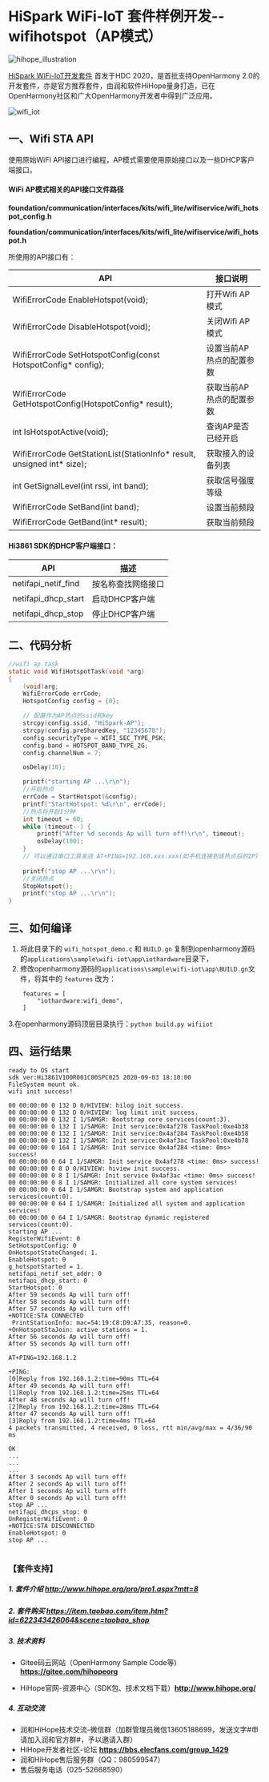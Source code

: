 # HiSpark WiFi-IoT 套件样例开发--wifihotspot（AP模式）

![hihope_illustration](https://gitee.com/hihopeorg/hispark-hm-pegasus/raw/master/docs/figures/hihope_illustration.png)

[HiSpark WiFi-IoT开发套件](https://item.taobao.com/item.htm?id=622343426064&scene=taobao_shop) 首发于HDC 2020，是首批支持OpenHarmony 2.0的开发套件，亦是官方推荐套件，由润和软件HiHope量身打造，已在OpenHarmony社区和广大OpenHarmony开发者中得到广泛应用。 

![wifi_iot](https://gitee.com/hihopeorg/hispark-hm-pegasus/raw/master/docs/figures/2.png)

##  一、Wifi STA API

使用原始WiFI API接口进行编程，AP模式需要使用原始接口以及一些DHCP客户端接口。

#### WiFi AP模式相关的API接口文件路径

**foundation/communication/interfaces/kits/wifi_lite/wifiservice/wifi_hotspot_config.h**

**foundation/communication/interfaces/kits/wifi_lite/wifiservice/wifi_hotspot.h**

所使用的API接口有：

| API                                                          | 接口说明                 |
| ------------------------------------------------------------ | ------------------------ |
| WifiErrorCode EnableHotspot(void);                           | 打开Wifi AP 模式         |
| WifiErrorCode DisableHotspot(void);                          | 关闭Wifi AP 模式         |
| WifiErrorCode SetHotspotConfig(const HotspotConfig* config); | 设置当前AP热点的配置参数 |
| WifiErrorCode GetHotspotConfig(HotspotConfig* result);       | 获取当前AP热点的配置参数 |
| int IsHotspotActive(void);                                   | 查询AP是否已经开启       |
| WifiErrorCode GetStationList(StationInfo* result, unsigned int* size); | 获取接入的设备列表       |
| int GetSignalLevel(int rssi, int band);                      | 获取信号强度等级         |
| WifiErrorCode SetBand(int band);                             | 设置当前频段             |
| WifiErrorCode GetBand(int* result);                          | 获取当前频段             |

#### Hi3861 SDK的DHCP客户端接口：

| API                 | 描述               |
| ------------------- | ------------------ |
| netifapi_netif_find | 按名称查找网络接口 |
| netifapi_dhcp_start | 启动DHCP客户端     |
| netifapi_dhcp_stop  | 停止DHCP客户端     |

## 二、代码分析

```c
//wifi ap task
static void WifiHotspotTask(void *arg)
{
    (void)arg;
    WifiErrorCode errCode;
    HotspotConfig config = {0};

    // 配置作为AP热点的ssid和key
    strcpy(config.ssid, "HiSpark-AP");
    strcpy(config.preSharedKey, "12345678");
    config.securityType = WIFI_SEC_TYPE_PSK;
    config.band = HOTSPOT_BAND_TYPE_2G;
    config.channelNum = 7;

    osDelay(10);

    printf("starting AP ...\r\n");
    //开启热点
    errCode = StartHotspot(&config);
    printf("StartHotspot: %d\r\n", errCode);
    //热点将开启1分钟
    int timeout = 60;
    while (timeout--) {
        printf("After %d seconds Ap will turn off!\r\n", timeout);
        osDelay(100);
    }
    // 可以通过串口工具发送 AT+PING=192.168.xxx.xxx(如手机连接到该热点后的IP) 去ping连接到该热点的设备的IP地址 
    
    printf("stop AP ...\r\n");
    //关闭热点
    StopHotspot();
    printf("stop AP ...\r\n");
}

```



## 三、如何编译

1. 将此目录下的 `wifi_hotspot_demo.c` 和 `BUILD.gn` 复制到openharmony源码的`applications\sample\wifi-iot\app\iothardware`目录下，
2. 修改openharmony源码的`applications\sample\wifi-iot\app\BUILD.gn`文件，将其中的 `features` 改为：

```
    features = [
        "iothardware:wifi_demo",
    ]
```

   3.在openharmony源码顶层目录执行：`python build.py wifiiot`

## 四、运行结果

```
ready to OS start
sdk ver:Hi3861V100R001C00SPC025 2020-09-03 18:10:00
FileSystem mount ok.
wifi init success!

00 00:00:00 0 132 D 0/HIVIEW: hilog init success.
00 00:00:00 0 132 D 0/HIVIEW: log limit init success.
00 00:00:00 0 132 I 1/SAMGR: Bootstrap core services(count:3).
00 00:00:00 0 132 I 1/SAMGR: Init service:0x4af278 TaskPool:0xe4b38
00 00:00:00 0 132 I 1/SAMGR: Init service:0x4af284 TaskPool:0xe4b58
00 00:00:00 0 132 I 1/SAMGR: Init service:0x4af3ac TaskPool:0xe4b78
00 00:00:00 0 164 I 1/SAMGR: Init service 0x4af284 <time: 0ms> success!
00 00:00:00 0 64 I 1/SAMGR: Init service 0x4af278 <time: 0ms> success!
00 00:00:00 0 8 D 0/HIVIEW: hiview init success.
00 00:00:00 0 8 I 1/SAMGR: Init service 0x4af3ac <time: 0ms> success!
00 00:00:00 0 8 I 1/SAMGR: Initialized all core system services!
00 00:00:00 0 64 I 1/SAMGR: Bootstrap system and application services(count:0).
00 00:00:00 0 64 I 1/SAMGR: Initialized all system and application services!
00 00:00:00 0 64 I 1/SAMGR: Bootstrap dynamic registered services(count:0).
starting AP ...
RegisterWifiEvent: 0
SetHotspotConfig: 0
OnHotspotStateChanged: 1.
EnableHotspot: 0
g_hotspotStarted = 1.
netifapi_netif_set_addr: 0
netifapi_dhcp_start: 0
StartHotspot: 0
After 59 seconds Ap will turn off!
After 58 seconds Ap will turn off!
After 57 seconds Ap will turn off!
+NOTICE:STA CONNECTED
 PrintStationInfo: mac=54:19:C8:D9:A7:35, reason=0.
+OnHotspotStaJoin: active stations = 1.
After 56 seconds Ap will turn off!
After 55 seconds Ap will turn off!

AT+PING=192.168.1.2

+PING:
[0]Reply from 192.168.1.2:time=90ms TTL=64
After 49 seconds Ap will turn off!
[1]Reply from 192.168.1.2:time=25ms TTL=64
After 48 seconds Ap will turn off!
[2]Reply from 192.168.1.2:time=28ms TTL=64
After 47 seconds Ap will turn off!
[3]Reply from 192.168.1.2:time=4ms TTL=64
4 packets transmitted, 4 received, 0 loss, rtt min/avg/max = 4/36/90 ms

OK
...
...
...
After 3 seconds Ap will turn off!
After 2 seconds Ap will turn off!
After 1 seconds Ap will turn off!
After 0 seconds Ap will turn off!
stop AP ...
netifapi_dhcps_stop: 0
UnRegisterWifiEvent: 0
+NOTICE:STA DISCONNECTED
EnableHotspot: 0
stop AP ...


```





### 【套件支持】

##### 1. 套件介绍  http://www.hihope.org/pro/pro1.aspx?mtt=8

##### 2. 套件购买  https://item.taobao.com/item.htm?id=622343426064&scene=taobao_shop

##### 3. 技术资料

- Gitee码云网站（OpenHarmony Sample Code等) **https://gitee.com/hihopeorg**

- HiHope官网-资源中心（SDK包、技术文档下载）**http://www.hihope.org/**

##### 4. 互动交流

- 润和HiHope技术交流-微信群（加群管理员微信13605188699，发送文字#申请加入润和官方群#，予以邀请入群）
- HiHope开发者社区-论坛 **https://bbs.elecfans.com/group_1429**
- 润和HiHope售后服务群（QQ：980599547）
- 售后服务电话（025-52668590）
